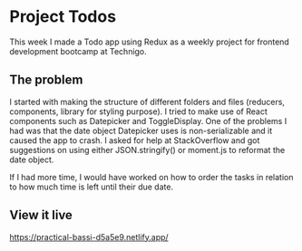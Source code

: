 # Project Todos

This week I made a Todo app using Redux as a weekly project for frontend development bootcamp at Technigo.

## The problem

I started with making the structure of different folders and files (reducers, components, library for styling purpose). I tried to make use of React components such as Datepicker and ToggleDisplay. One of the problems I had was that the date object Datepicker uses is non-serializable and it caused the app to crash. I asked for help at StackOverflow and got suggestions on using either JSON.stringify() or moment.js to reformat the date object. 

If I had more time, I would have worked on how to order the tasks in relation to how much time is left until their due date. 

## View it live

https://practical-bassi-d5a5e9.netlify.app/


